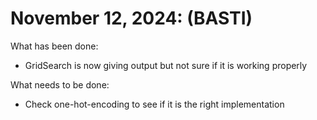 # November 12, 2024: (BASTI)
What has been done:
- GridSearch is now giving output but not sure if it is working properly

What needs to be done:
- Check one-hot-encoding to see if it is the right implementation
